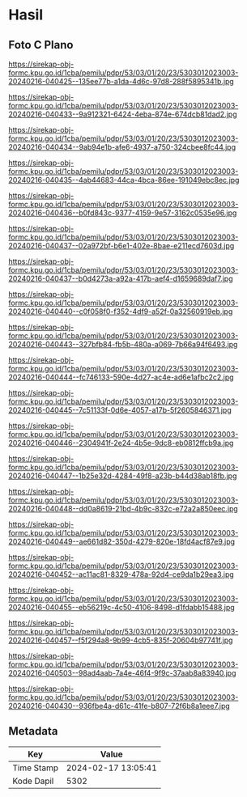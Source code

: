 # Hasil

## Foto C Plano

https://sirekap-obj-formc.kpu.go.id/1cba/pemilu/pdpr/53/03/01/20/23/5303012023003-20240216-040425--135ee77b-a1da-4d6c-97d8-288f5895341b.jpg

https://sirekap-obj-formc.kpu.go.id/1cba/pemilu/pdpr/53/03/01/20/23/5303012023003-20240216-040433--9a912321-6424-4eba-874e-674dcb81dad2.jpg

https://sirekap-obj-formc.kpu.go.id/1cba/pemilu/pdpr/53/03/01/20/23/5303012023003-20240216-040434--9ab94e1b-afe6-4937-a750-324cbee8fc44.jpg

https://sirekap-obj-formc.kpu.go.id/1cba/pemilu/pdpr/53/03/01/20/23/5303012023003-20240216-040435--4ab44683-44ca-4bca-86ee-191049ebc8ec.jpg

https://sirekap-obj-formc.kpu.go.id/1cba/pemilu/pdpr/53/03/01/20/23/5303012023003-20240216-040436--b0fd843c-9377-4159-9e57-3162c0535e96.jpg

https://sirekap-obj-formc.kpu.go.id/1cba/pemilu/pdpr/53/03/01/20/23/5303012023003-20240216-040437--02a972bf-b6e1-402e-8bae-e211ecd7603d.jpg

https://sirekap-obj-formc.kpu.go.id/1cba/pemilu/pdpr/53/03/01/20/23/5303012023003-20240216-040437--b0d4273a-a92a-417b-aef4-d1659689daf7.jpg

https://sirekap-obj-formc.kpu.go.id/1cba/pemilu/pdpr/53/03/01/20/23/5303012023003-20240216-040440--c0f058f0-f352-4df9-a52f-0a32560919eb.jpg

https://sirekap-obj-formc.kpu.go.id/1cba/pemilu/pdpr/53/03/01/20/23/5303012023003-20240216-040443--327bfb84-fb5b-480a-a069-7b66a94f6493.jpg

https://sirekap-obj-formc.kpu.go.id/1cba/pemilu/pdpr/53/03/01/20/23/5303012023003-20240216-040444--fc746133-590e-4d27-ac4e-ad6e1afbc2c2.jpg

https://sirekap-obj-formc.kpu.go.id/1cba/pemilu/pdpr/53/03/01/20/23/5303012023003-20240216-040445--7c51133f-0d6e-4057-a17b-5f2605846371.jpg

https://sirekap-obj-formc.kpu.go.id/1cba/pemilu/pdpr/53/03/01/20/23/5303012023003-20240216-040446--2304941f-2e24-4b5e-9dc8-eb0812ffcb9a.jpg

https://sirekap-obj-formc.kpu.go.id/1cba/pemilu/pdpr/53/03/01/20/23/5303012023003-20240216-040447--1b25e32d-4284-49f8-a23b-b44d38ab18fb.jpg

https://sirekap-obj-formc.kpu.go.id/1cba/pemilu/pdpr/53/03/01/20/23/5303012023003-20240216-040448--dd0a8619-21bd-4b9c-832c-e72a2a850eec.jpg

https://sirekap-obj-formc.kpu.go.id/1cba/pemilu/pdpr/53/03/01/20/23/5303012023003-20240216-040449--ae661d82-350d-4279-820e-18fd4acf87e9.jpg

https://sirekap-obj-formc.kpu.go.id/1cba/pemilu/pdpr/53/03/01/20/23/5303012023003-20240216-040452--ac11ac81-8329-478a-92d4-ce9da1b29ea3.jpg

https://sirekap-obj-formc.kpu.go.id/1cba/pemilu/pdpr/53/03/01/20/23/5303012023003-20240216-040455--eb56219c-4c50-4106-8498-d1fdabb15488.jpg

https://sirekap-obj-formc.kpu.go.id/1cba/pemilu/pdpr/53/03/01/20/23/5303012023003-20240216-040457--f5f294a8-9b99-4cb5-835f-20604b97741f.jpg

https://sirekap-obj-formc.kpu.go.id/1cba/pemilu/pdpr/53/03/01/20/23/5303012023003-20240216-040503--98ad4aab-7a4e-46f4-9f9c-37aab8a83940.jpg

https://sirekap-obj-formc.kpu.go.id/1cba/pemilu/pdpr/53/03/01/20/23/5303012023003-20240216-040430--936fbe4a-d61c-41fe-b807-72f6b8a1eee7.jpg


## Metadata

| Key        | Value               |
| ---------- | ------------------- |
| Time Stamp | 2024-02-17 13:05:41 |
| Kode Dapil | 5302                |



